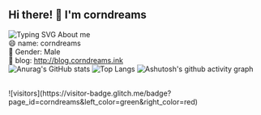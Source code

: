 ## Hi there! 👋 I'm corndreams

<!--
**corndreams/corndreams** is a ✨ _special_ ✨ repository because its `README.md` (this file) appears on your GitHub profile.

Here are some ideas to get you started:

- 🔭 I’m currently working on ...
- 🌱 I’m currently learning ...
- 👯 I’m looking to collaborate on ...
- 🤔 I’m looking for help with ...
- 💬 Ask me about ...
- 📫 How to reach me: ...
- 😄 Pronouns: ...
- ⚡ Fun fact: ...
-->
![Typing SVG](https://readme-typing-svg.demolab.com/?lines=Hello;World;!)
About me <br />
😄 name: corndreams <br />
👯 Gender: Male <br />
🤔 blog: http://blog.corndreams.ink <br />
![Anurag's GitHub stats](https://github-readme-stats.vercel.app/api?username=corndreams)
![Top Langs](https://github-readme-stats.vercel.app/api/top-langs/?username=corndreams)
![Ashutosh's github activity graph](https://github-readme-activity-graph.vercel.app/graph?username=corndreams)

<br />
![visitors](https://visitor-badge.glitch.me/badge?page_id=corndreams&left_color=green&right_color=red)



